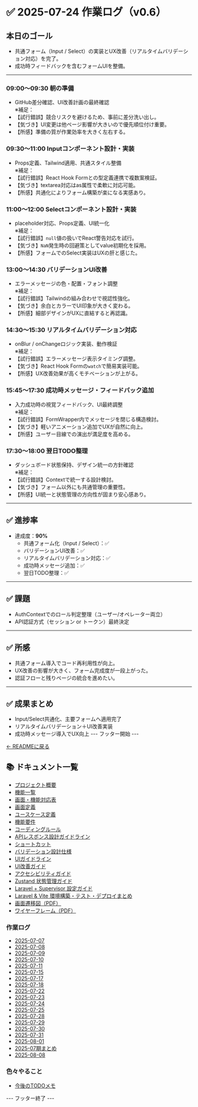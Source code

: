 # ✅ 2025-07-24 作業ログ（v0.6）

## 本日のゴール
- 共通フォーム（Input / Select）の実装とUX改善（リアルタイムバリデーション対応）を完了。
- 成功時フィードバックを含むフォームUIを整備。

---

### 09:00〜09:30 朝の準備
- GitHub差分確認、UI改善計画の最終確認  
※補足：
- 【試行錯誤】競合リスクを避けるため、事前に差分洗い出し。
- 【気づき】UI変更は他ページ影響が大きいので優先順位付け重要。
- 【所感】準備の質が作業効率を大きく左右する。

### 09:30〜11:00 Inputコンポーネント設計・実装
- Props定義、Tailwind適用、共通スタイル整備  
※補足：
- 【試行錯誤】React Hook Formとの型定義連携で複数案検証。
- 【気づき】textarea対応はas属性で柔軟に対応可能。
- 【所感】共通化によりフォーム構築が楽になる実感あり。

### 11:00〜12:00 Selectコンポーネント設計・実装
- placeholder対応、Props定義、UI統一化  
※補足：
- 【試行錯誤】`null`値の扱いでReact警告対応を試行。
- 【気づき】`NaN`発生時の回避策としてvalue初期化を採用。
- 【所感】フォームでのSelect実装はUXの肝と感じた。

### 13:00〜14:30 バリデーションUI改善
- エラーメッセージの色・配置・フォント調整  
※補足：
- 【試行錯誤】Tailwindの組み合わせで視認性強化。
- 【気づき】余白とカラーでUI印象が大きく変わる。
- 【所感】細部デザインがUXに直結すると再認識。

### 14:30〜15:30 リアルタイムバリデーション対応
- onBlur / onChangeロジック実装、動作検証  
※補足：
- 【試行錯誤】エラーメッセージ表示タイミング調整。
- 【気づき】React Hook Formの`watch`で簡易実装可能。
- 【所感】UX改善効果が高くモチベーションが上がる。

### 15:45〜17:30 成功時メッセージ・フィードバック追加
- 入力成功時の視覚フィードバック、UI最終調整  
※補足：
- 【試行錯誤】FormWrapper内でメッセージを閉じる構造検討。
- 【気づき】軽いアニメーション追加でUXが自然に向上。
- 【所感】ユーザー目線での演出が満足度を高める。

### 17:30〜18:00 翌日TODO整理
- ダッシュボード状態保持、デザイン統一の方針確認  
※補足：
- 【試行錯誤】Contextで統一する設計検討。
- 【気づき】フォーム以外にも共通管理の重要性。
- 【所感】UI統一と状態管理の方向性が固まり安心感あり。

---

## ✅ 進捗率
- 達成度：**90%**
    - 共通フォーム化（Input / Select）：✅
    - バリデーションUI改善：✅
    - リアルタイムバリデーション対応：✅
    - 成功時メッセージ追加：✅
    - 翌日TODO整理：✅

---

## ✅ 課題
- AuthContextでのロール判定整理（ユーザー/オペレーター両立）
- API認証方式（セッション or トークン）最終決定

---

## ✅ 所感
- 共通フォーム導入でコード再利用性が向上。
- UX改善の影響が大きく、フォーム完成度が一段上がった。
- 認証フローと残りページの統合を進めたい。

---

## ✅ 成果まとめ
- Input/Select共通化、主要フォームへ適用完了
- リアルタイムバリデーション＋UI改善実装
- 成功時メッセージ導入でUX向上
--- フッター開始 ---

[← READMEに戻る](../../README.md)

## 📚 ドキュメント一覧

- [プロジェクト概要](../project-overview.md)
- [機能一覧](../features.md)
- [画面・機能対応表](../function_screen_map.md)
- [画面定義](../screens.md)
- [ユースケース定義](../usecase_reserve.md)
- [機能要件](../functional_requirements.md)
- [コーディングルール](../coding-rules.md)
- [APIレスポンス設計ガイドライン](../api_response.md)
- [ショートカット](../shortcuts.md)
- [バリデーション設計仕様](../validation_spec.md)
- [UIガイドライン](../ui_guideline.md)
- [UI改善ガイド](../ui_improvement_guide.md)
- [アクセシビリティガイド](../accessibility_guide.md) 
- [Zustand 状態管理ガイド](../zustand_guide.md)
- [Laravel + Supervisor 設定ガイド](../supervisor.md)
- [Laravel & Vite 環境構築・テスト・デプロイまとめ](../laravel-vite-setup.md)
- [画面遷移図（PDF）](../画面遷移図.pdf)
- [ワイヤーフレーム（PDF）](../ワイヤーフレーム.pdf)

### 作業ログ
- [2025-07-07](../logs/2025-07-07.md)
- [2025-07-08](../logs/2025-07-08.md)
- [2025-07-09](../logs/2025-07-09.md)
- [2025-07-10](../logs/2025-07-10.md)
- [2025-07-11](../logs/2025-07-11.md)
- [2025-07-15](../logs/2025-07-15.md)
- [2025-07-17](../logs/2025-07-17.md)
- [2025-07-18](../logs/2025-07-18.md)
- [2025-07-22](../logs/2025-07-22.md)
- [2025-07-23](../logs/2025-07-23.md)
- [2025-07-24](../logs/2025-07-24.md)
- [2025-07-25](../logs/2025-07-25.md)
- [2025-07-28](../logs/2025-07-28.md)
- [2025-07-29](../logs/2025-07-29.md)
- [2025-07-30](../logs/2025-07-30.md)
- [2025-07-31](../logs/2025-07-31.md)
- [2025-08-01](../logs/2025-08-01.md)
- [2025-07期まとめ](../logs/2025-07.md)
- [2025-08-08](../logs/2025-08-08.md)

### 色々やること
- [今後のTODOメモ](../todo.md)

--- フッター終了 ---
